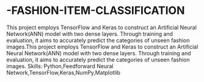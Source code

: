 # -FASHION-ITEM-CLASSIFICATION
This project employs TensorFlow and Keras to construct an Artificial Neural Network(ANN) model with two dense layers. Through training and evaluation, it aims to accurately predict the categories of unseen fashion
images.This project employs TensorFlow and Keras to construct an Artificial Neural Network(ANN) model with two dense layers. Through training and evaluation, it aims to accurately predict the categories of unseen fashion images.
Skills: Python,Feedforward Neural Network,TensorFlow,Keras,NumPy,Matplotlib
